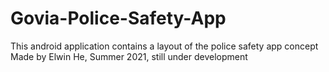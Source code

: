 # Govia-Police-Safety-App
This android application contains a layout of the police safety app concept
Made by Elwin He, Summer 2021, still under development
